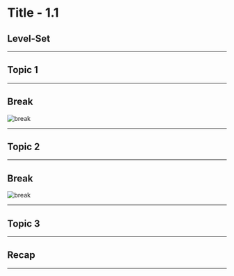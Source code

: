 # Title - 1.1

## Level-Set

---
## Topic 1

---
## Break 
![break][break]

---
## Topic 2

---
## Break 
![break][break]

---
## Topic 3

---
## Recap


---

[lecture]: (https://github.com/CjJordan/lp-template/blob/master/id-resources/icons/icon_lecture/res/mipmap-hdpi/ic_lecture.png)

[demo-code]: (https://github.com/CjJordan/lp-template/blob/master/id-resources/icons/icon_demo_code/res/mipmap-hdpi/ic_show_code.png)

[critique]: (https://github.com/CjJordan/lp-template/blob/master/id-resources/icons/icon_critique/res/mipmap-hdpi/ic_critique.png)

[discuss]: (https://github.com/CjJordan/lp-template/blob/master/id-resources/icons/icon_discuss/res/mipmap-hdpi/ic_discuss.png)

[learn-code]: (https://github.com/CjJordan/lp-template/blob/master/id-resources/icons/icon_learn_code/res/mipmap-hdpi/ic_learner_code.png)

[create]: (https://github.com/CjJordan/lp-template/blob/master/id-resources/icons/icon_create/res/mipmap-hdpi/ic_create.png)

[research]: (https://github.com/CjJordan/lp-template/blob/master/id-resources/icons/icon_research/res/mipmap-hdpi/ic_research.png)

[note]: (https://github.com/CjJordan/lp-template/blob/master/id-resources/icons/icon_note/res/mipmap-hdpi/ic_note.png)

[warning]: (https://github.com/CjJordan/lp-template/blob/master/id-resources/icons/icon_warning/res/mipmap-hdpi/ic_warning.png)

[break]: (https://github.com/CjJordan/lp-template/blob/master/id-resources/icons/icon_break/res/mipmap-hdpi/ic_break.png)